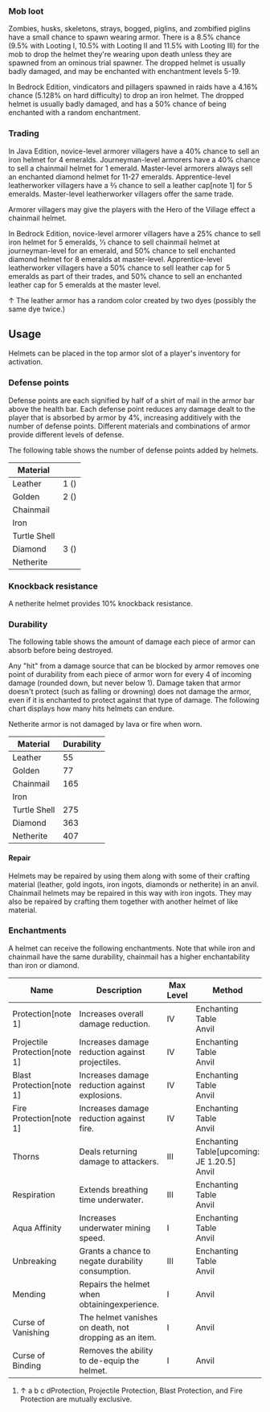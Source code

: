 ### Mob loot
Zombies, husks, skeletons, strays, bogged, piglins, and zombified piglins have a small chance to spawn wearing armor. There is a 8.5% chance (9.5% with Looting I, 10.5% with Looting II and 11.5% with Looting III) for the mob to drop the helmet they're wearing upon death unless they are spawned from an ominous trial spawner. The dropped helmet is usually badly damaged, and may be enchanted with enchantment levels 5-19.

In Bedrock Edition, vindicators and pillagers spawned in raids have a 4.16% chance (5.128% on hard difficulty) to drop an iron helmet. The dropped helmet is usually badly damaged, and has a 50% chance of being enchanted with a random enchantment.

### Trading
In Java Edition, novice-level armorer villagers have a 40% chance to sell an iron helmet for 4 emeralds. Journeyman-level armorers have a 40% chance to sell a chainmail helmet for 1 emerald. Master-level armorers always sell an enchanted diamond helmet for 11-27 emeralds. Apprentice-level leatherworker villagers have a 2⁄3 chance to sell a leather cap[note 1] for 5 emeralds. Master-level leatherworker villagers offer the same trade.

Armorer villagers may give the players with the Hero of the Village effect a chainmail helmet.

In Bedrock Edition, novice-level armorer villagers have a 25% chance to sell iron helmet for 5 emeralds, 1⁄3 chance to sell chainmail helmet at journeyman-level for an emerald, and 50% chance to sell enchanted diamond helmet for 8 emeralds at master-level. Apprentice-level leatherworker villagers have a 50% chance to sell leather cap for 5 emeralds as part of their trades, and 50% chance to sell an enchanted leather cap for 5 emeralds at the master level.


↑ The leather armor has a random color created by two dyes (possibly the same dye twice.)


## Usage
Helmets can be placed in the top armor slot of a player's inventory for activation.

### Defense points
Defense points are each signified by half of a shirt of mail in the armor bar above the health bar. Each defense point reduces any damage dealt to the player that is absorbed by armor by 4%, increasing additively with the number of defense points. Different materials and combinations of armor provide different levels of defense.

The following table shows the number of defense points added by helmets.

| Material     |      |
|--------------|------|
| Leather      | 1 () |
| Golden       | 2 () |
| Chainmail    |      |
| Iron         |      |
| Turtle Shell |      |
| Diamond      | 3 () |
| Netherite    |      |

### Knockback resistance
A netherite helmet provides 10% knockback resistance.

### Durability
The following table shows the amount of damage each piece of armor can absorb before being destroyed.

Any "hit" from a damage source that can be blocked by armor removes one point of durability from each piece of armor worn for every 4 of incoming damage (rounded down, but never below 1). Damage taken that armor doesn't protect (such as falling or drowning) does not damage the armor, even if it is enchanted to protect against that type of damage. The following chart displays how many hits helmets can endure.

Netherite armor is not damaged by lava or fire when worn.

| Material     | Durability |
|--------------|------------|
| Leather      | 55         |
| Golden       | 77         |
| Chainmail    | 165        |
| Iron         |            |
| Turtle Shell | 275        |
| Diamond      | 363        |
| Netherite    | 407        |

#### Repair
Helmets may be repaired by using them along with some of their crafting material (leather, gold ingots, iron ingots, diamonds or netherite) in an anvil. Chainmail helmets may be repaired in this way with iron ingots. They may also be repaired by crafting them together with another helmet of like material.

### Enchantments
A helmet can receive the following enchantments. Note that while iron and chainmail have the same durability, chainmail has a higher enchantability than iron or diamond.

| Name                          | Description                                            | Max Level | Method                                           | Weight |
|-------------------------------|--------------------------------------------------------|-----------|--------------------------------------------------|--------|
| Protection[note 1]            | Increases overall damage reduction.                    | IV        | Enchanting Table<br/>Anvil                       | 10     |
| Projectile Protection[note 1] | Increases damage reduction against projectiles.        | IV        | Enchanting Table<br/>Anvil                       | 5      |
| Blast Protection[note 1]      | Increases damage reduction against explosions.         | IV        | Enchanting Table<br/>Anvil                       | 2      |
| Fire Protection[note 1]       | Increases damage reduction against fire.               | IV        | Enchanting Table<br/>Anvil                       | 5      |
| Thorns                        | Deals returning damage to attackers.                   | III       | Enchanting Table‌[upcoming: JE 1.20.5]<br/>Anvil | 1      |
| Respiration                   | Extends breathing time underwater.                     | III       | Enchanting Table<br/>Anvil                       | 2      |
| Aqua Affinity                 | Increases underwater mining speed.                     | I         | Enchanting Table<br/>Anvil                       | 2      |
| Unbreaking                    | Grants a chance to negate durability consumption.      | III       | Enchanting Table<br/>Anvil                       | 5      |
| Mending                       | Repairs the helmet when obtainingexperience.           | I         | Anvil                                            | 2      |
| Curse of Vanishing            | The helmet vanishes on death, not dropping as an item. | I         | Anvil                                            | 1      |
| Curse of Binding              | Removes the ability to de-equip the helmet.            | I         | Anvil                                            | 1      |

1. ↑ a b c dProtection, Projectile Protection, Blast Protection, and Fire Protection are mutually exclusive.

